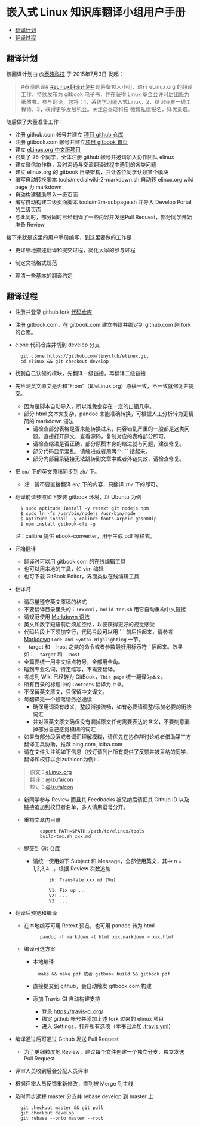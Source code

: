 
# 嵌入式 Linux 知识库翻译小组用户手册

* [翻译计划](#plan)
* [翻译过程](#procedure)

<span id="pan"></span>
## 翻译计划

该翻译计划由 [@泰晓科技](http://elinux.org) 于 2015年7月3日 发起：

> \#泰晓原译\# [\#eLinux翻译计划\#](http://t.cn/RLqNvGt) 现筹备10人小组，进行 eLinux.org 的翻译工作，持续发布为 gitbook 电子书，并在获得 Linux 基金会许可后出版为纸质书。参与翻译，您将：1，系统学习嵌入式Linux，2，结识业界一线工程师，3，获得更多发展机会。关注@泰晓科技 微博私信报名，择优录取。

随后做了大量准备工作：

* 注册 github.com 帐号并建立 [项目 github 仓库](https://github.com/tinyclub/elinux)
* 注册 gitbook.com 帐号并建立[项目 gitbook 首页](http://tinylab.gitbooks.io/elinux)
* 建立 [eLinux.org 中文版项目](http://www.tinylab.org/project/elinux/)
* 召集了 26 个同学，全体注册 github 帐号并邀请加入协作团队 elinux
* 建立微信协作群，及时沟通与交流翻译过程中遇到的各类问题
* 建立 elinux.org 的 gitbook 目录架构，并让各位同学认领某个模块
* 编写自动转换脚本 tools/mediaiwiki-2-markdown.sh 自动转 elinux.org wiki page 为 markdown
* 自动构建辅助导入一级页面
* 编写自动构建二级页面脚本 tools/m2m-subpage.sh 并导入 Develop Portal 的二级页面
* 与此同时，部分同时已经翻译了一些内容并发送Pull Request，部分同学开始准备 Review

接下来就是这里的用户手册编写，到这里要做的工作是：

* 更详细地描述翻译和提交过程，简化大家的参与过程

* 制定文档格式规范

* 理清一些基本的翻译约定

<span id="procedure"></span>
## 翻译过程

* 注册并登录 github fork [代码仓库](https://github.com/tinyclub/elinux)

* 注册 gitbook.com，在 gitbook.com 建立书籍并绑定到 github.com 刚 fork 的仓库。

* clone 代码仓库并切到 develop 分支

        git clone https://github.com/tinyclub/elinux.git
        cd elinux && git checkout develop

* 找到自己认领的模块，先翻译一级链接，再翻译二级链接

* 先检测英文原文是否和“From”（即eLinux.org）原稿一致，不一致就修复并提交。
    * 因为是脚本自动导入，所以难免会存在一定的出错几率。
    * 部分 html 文本太复杂，pandoc 未能准确转换，可根据人工分析转为更精简的 markdown 语法
        * 请检查部分表格是否未能转换过来，内容错乱严重的一般都是这类问题。直接打开原文，查看源码，复制对应的表格部分即可。
        * 请检查缩进是否正确，部分原稿本身的缩进就有问题，建议修复。
        * 部分代码显示混乱，请缩进或者用两个 \`\`\` 括起来。
        * 部分内部目录链接无法跳转到文章中或者外链失效，请检查修复。

* 把 `en/` 下的英文原稿同步到 `zh/` 下。

    * *注*：请不要直接翻译 `en/` 下的内容，只翻译 `zh/` 下的即可。


* 翻译前请参照如下安装 gitbook 环境，以 Ubuntu 为例

        $ sudo aptitude install -y retext git nodejs npm
        $ sudo ln -fs /usr/bin/nodejs /usr/bin/node
        $ aptitude install -y calibre fonts-arphic-gbsn00lp
        $ npm install gitbook-cli -g

    *注*：calibre 提供 ebook-converter，用于生成 pdf 等格式。


* 开始翻译

    * 翻译时可以用 gitbook.com 的在线编辑工具
    * 也可以用本地的工具，如 vim 编辑
    * 也可下载 GitBook Editor，界面类似在线编辑工具

* 翻译时

    * 请尽量遵守英文原稿的格式
    * 不要翻译目录里头的：`(#xxxx)`，`build-toc.sh` 用它自动重构中文链接
    * 请规范使用 [Markdown 语法][markdown]
    * 英文和数字短语前后须加空格，以便获得更好的视觉感受
    * 代码片段上下须加空行，代码片段可以用 \`\`\` 前后括起来，请参考[Markdown][markdown] `Code and Syntax Highlighting` 一节。
    * --target 和 --host 之类的命令或者参数最好用标示符 \` 括起来。效果如：`--target` 和 `--host`
    * 全篇要统一用中文标点符号，全部用全角。
    * 碰到专业名词，特定缩写，不需要翻译。
    * 考虑到 Wiki 已经转为 GitBook，`This page` 统一翻译为`本文`。
    * 所有目录的标题中的 `Contents` 翻译为 `目录`。
    * 不保留英文原文，只保留中文译文。
    * 每翻译完一个段落请务必通读
        * 确保用词没有歧义，整段衔接流畅，如有必要请调整/添加必要的衔接词汇
        * 并对照英文原文确保没有漏掉原文任何需要表达的含义，不要刻意漏掉部分自己感觉模糊的词汇
    * 如果有部分段落或者词汇理解模糊，请优先在协作群讨论或者借助第三方翻译工具协助，推荐 bing.com, iciba.com
    * 请在文件头注明如下信息（校订请列出所有提供了反馈并被采纳的同学，翻译和校订以@lzufalcon为例）：

	> 原文：[eLinux.org](http://elinux.org/Boot_Time.md)<br/>
	> 翻译：[@lzufalcon](https://github.com/lzufalcon)<br/>
	> 校订：[@lzufalcon](https://github.com/lzufalcon)<br/>

    * 新同学参与 Review 而且其 Feedbacks 被采纳后请把其 Github ID 以及链接追加到校订者名单，多人请用逗号分开。
    * 重构文章内目录

                export PATH=$PATH:/path/to/elinux/tools
                build-toc.sh xxx.md

    * 提交到 Git 仓库
        * 请统一使用如下 Subject 和 Message，全部使用英文，其中 n = 1,2,3,4...，根据 Review 次数追加

                    zh: Translate xxx.md (Vn)
                    
                    V1: Fix up ...
                    V2: ...
                    V3: ...

* 翻译后预览和编译

    * 在本地编写可用 Retext 预览，也可用 pandoc 转为 html

                pandoc -f markdown -t html xxx.markdown > xxx.html

    * 编译可选方案

        * 本地编译

                make && make pdf 或者 gitbook build && gitbook pdf

        * 直接提交到 github，会自动触发 gitbook.com 构建

        * 添加 Travis-CI 自动构建支持
            * 登录 <https://travis-ci.org/>
            * 绑定 github 帐号并添加上述 fork 过来的 elinux 项目
            * 进入 Settings，打开所有选项（本书已添加 [.travis.yml](../.travis.yml)）

* 编译通过后可通过 Github 发送 Pull Request

    * 为了更细粒度地 Review，建议每个文件创建一个独立分支，独立发送 Pull Request

* 评审人员收到后会分配人员评审

* 根据评审人员反馈重新修改，直到被 Merge 到主线

* 及时同步远程 master 分支并 rebase develop 到 master 上

        git checkout master && git pull
        git checkout develop
        git rebase --onto master --root

[markdown]:http://help.gitbook.com/format/markdown.html
